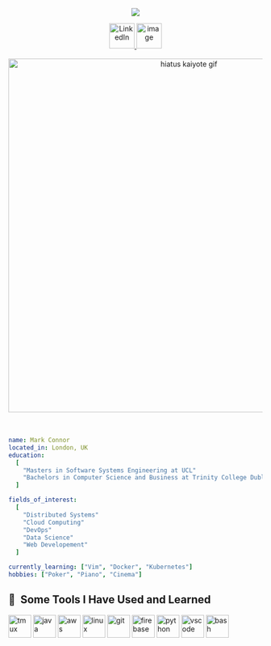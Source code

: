 <p align="center">
  <img src="https://capsule-render.vercel.app/api?text=Hello%20there!🕹️&animation=fadeIn&type=waving&color=gradient&height=100"/>
</p>
<div align="center">
  <a href="https://www.linkedin.com/in/mark-connor2003">
    <img width="50" alt="LinkedIn" src="https://github.com/user-attachments/assets/d2bc4f0e-a2b5-442c-b84d-19125b80d562" />
  </a>
  <a href="https://markconnor-personal.vercel.app/">
    <img width="50" alt="image" src="[![Uploading image.png…]()](https://github.com/user-attachments/assets/d38f59cc-0097-4d8b-9f8e-f139062e887e)" />
  </a>
  
</div>
<br>
<div align="center">
  <img src="hiatus_kiayote.gif" width="700" alt="hiatus kaiyote gif" />
</div>
<br><br>

```yaml
name: Mark Connor
located_in: London, UK
education:
  [
    "Masters in Software Systems Engineering at UCL"
    "Bachelors in Computer Science and Business at Trinity College Dublin"
  ]

fields_of_interest:
  [
    "Distributed Systems"
    "Cloud Computing"
    "DevOps"
    "Data Science"
    "Web Developement"
  ]

currently_learning: ["Vim", "Docker", "Kubernetes"]
hobbies: ["Poker", "Piano", "Cinema"]
```

<h2> 🚀 &nbsp;Some Tools I Have Used and Learned</h2>
<p align="left">
<img src="https://cdn.jsdelivr.net/gh/devicons/devicon@latest/icons/tmux/tmux-original.svg" alt="tmux" width="45" height="45"/>
<img src="https://cdn.jsdelivr.net/gh/devicons/devicon@latest/icons/java/java-original.svg" alt="java" width="45" height="45"/>
<img src="https://cdn.jsdelivr.net/gh/devicons/devicon@latest/icons/amazonwebservices/amazonwebservices-original-wordmark.svg" alt="aws" width="45" height="45" />
<img src="https://cdn.jsdelivr.net/gh/devicons/devicon@latest/icons/linux/linux-original.svg" alt="linux" width="45" height="45"/>
<img src="https://cdn.jsdelivr.net/gh/devicons/devicon@latest/icons/git/git-original.svg" alt="git" width="45" height="45"/>
<img src="https://cdn.jsdelivr.net/gh/devicons/devicon@latest/icons/firebase/firebase-original.svg" alt="firebase" width="45" height="45" />
<img src="https://cdn.jsdelivr.net/gh/devicons/devicon@latest/icons/python/python-original.svg" alt="python" width="45" height="45"/>
<img src="https://cdn.jsdelivr.net/gh/devicons/devicon/icons/vscode/vscode-original.svg" alt="vscode" width="45" height="45"/>
<img src="https://cdn.jsdelivr.net/gh/devicons/devicon/icons/bash/bash-original.svg" alt="bash" width="45" height="45"/>

</p>


